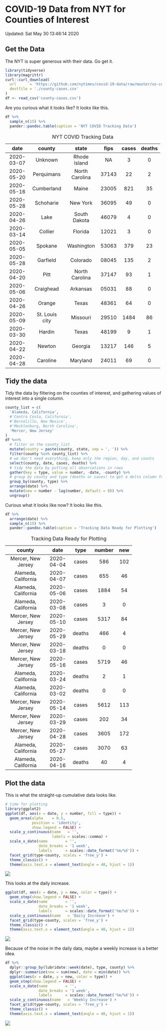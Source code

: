 COVID-19 Data from NYT for Counties of Interest
================

Updated: Sat May 30 13:46:14 2020

Get the Data
------------

The NYT is super generous with their data. Go get it.

``` r
library(tidyverse)
library(magrittr)
curl::curl_download(
  url      = 'https://github.com/nytimes/covid-19-data/raw/master/us-counties.csv',
  destfile = './county-cases.csv'
)
df <- read_csv('county-cases.csv') 
```

Are you curious what it looks like? It looks like this.

``` r
df %>%
  sample_n(15) %>%
  pander::pandoc.table(caption = 'NYT COVID Tracking Data')
```

<table style="width:99%;">
<caption>NYT COVID Tracking Data</caption>
<colgroup>
<col width="18%" />
<col width="23%" />
<col width="23%" />
<col width="11%" />
<col width="11%" />
<col width="11%" />
</colgroup>
<thead>
<tr class="header">
<th align="center">date</th>
<th align="center">county</th>
<th align="center">state</th>
<th align="center">fips</th>
<th align="center">cases</th>
<th align="center">deaths</th>
</tr>
</thead>
<tbody>
<tr class="odd">
<td align="center">2020-03-07</td>
<td align="center">Unknown</td>
<td align="center">Rhode Island</td>
<td align="center">NA</td>
<td align="center">3</td>
<td align="center">0</td>
</tr>
<tr class="even">
<td align="center">2020-05-20</td>
<td align="center">Perquimans</td>
<td align="center">North Carolina</td>
<td align="center">37143</td>
<td align="center">22</td>
<td align="center">2</td>
</tr>
<tr class="odd">
<td align="center">2020-05-16</td>
<td align="center">Cumberland</td>
<td align="center">Maine</td>
<td align="center">23005</td>
<td align="center">821</td>
<td align="center">35</td>
</tr>
<tr class="even">
<td align="center">2020-05-28</td>
<td align="center">Schoharie</td>
<td align="center">New York</td>
<td align="center">36095</td>
<td align="center">49</td>
<td align="center">0</td>
</tr>
<tr class="odd">
<td align="center">2020-04-26</td>
<td align="center">Lake</td>
<td align="center">South Dakota</td>
<td align="center">46079</td>
<td align="center">4</td>
<td align="center">0</td>
</tr>
<tr class="even">
<td align="center">2020-03-14</td>
<td align="center">Collier</td>
<td align="center">Florida</td>
<td align="center">12021</td>
<td align="center">3</td>
<td align="center">0</td>
</tr>
<tr class="odd">
<td align="center">2020-05-05</td>
<td align="center">Spokane</td>
<td align="center">Washington</td>
<td align="center">53063</td>
<td align="center">379</td>
<td align="center">23</td>
</tr>
<tr class="even">
<td align="center">2020-05-28</td>
<td align="center">Garfield</td>
<td align="center">Colorado</td>
<td align="center">08045</td>
<td align="center">135</td>
<td align="center">2</td>
</tr>
<tr class="odd">
<td align="center">2020-04-20</td>
<td align="center">Pitt</td>
<td align="center">North Carolina</td>
<td align="center">37147</td>
<td align="center">93</td>
<td align="center">1</td>
</tr>
<tr class="even">
<td align="center">2020-05-06</td>
<td align="center">Craighead</td>
<td align="center">Arkansas</td>
<td align="center">05031</td>
<td align="center">88</td>
<td align="center">0</td>
</tr>
<tr class="odd">
<td align="center">2020-04-26</td>
<td align="center">Orange</td>
<td align="center">Texas</td>
<td align="center">48361</td>
<td align="center">64</td>
<td align="center">0</td>
</tr>
<tr class="even">
<td align="center">2020-05-09</td>
<td align="center">St. Louis city</td>
<td align="center">Missouri</td>
<td align="center">29510</td>
<td align="center">1484</td>
<td align="center">86</td>
</tr>
<tr class="odd">
<td align="center">2020-03-30</td>
<td align="center">Hardin</td>
<td align="center">Texas</td>
<td align="center">48199</td>
<td align="center">9</td>
<td align="center">1</td>
</tr>
<tr class="even">
<td align="center">2020-04-22</td>
<td align="center">Newton</td>
<td align="center">Georgia</td>
<td align="center">13217</td>
<td align="center">146</td>
<td align="center">5</td>
</tr>
<tr class="odd">
<td align="center">2020-04-28</td>
<td align="center">Caroline</td>
<td align="center">Maryland</td>
<td align="center">24011</td>
<td align="center">69</td>
<td align="center">0</td>
</tr>
</tbody>
</table>

Tidy the data
-------------

Tidy the data by filtering on the counties of interest, and gathering values of interest into a single column.

``` r
county_list = c(
  'Alameda, California', 
  #'Contra Costa, California', 
  #'Bernalillo, New Mexico', 
  #'Mecklenburg, North Carolina',
  'Mercer, New Jersey'
)
df %<>%
  # filter on the county_list
  mutate(county = paste(county, state, sep = ', ')) %>%
  filter(county %in% county_list) %>% 
  # we don't need everything, keep only the region, day, and counts
  select(county, date, cases, deaths) %>%
  # tidy the data by putting all observations in rows
  gather(key = type, value = number, -date, -county) %>%
  # group by county and type (deaths or cases) to get a delta column for new cases in a day
  group_by(county, type) %>%
  arrange(date) %>%
  mutate(new = number - lag(number, default = 0)) %>%
  ungroup()
```

Curious what it looks like now? It looks like this.

``` r
df %>%
  arrange(date) %>%
  sample_n(15) %>%
  pander::pandoc.table(caption = 'Tracking Data Ready for Plotting')
```

<table style="width:81%;">
<caption>Tracking Data Ready for Plotting</caption>
<colgroup>
<col width="30%" />
<col width="18%" />
<col width="12%" />
<col width="12%" />
<col width="6%" />
</colgroup>
<thead>
<tr class="header">
<th align="center">county</th>
<th align="center">date</th>
<th align="center">type</th>
<th align="center">number</th>
<th align="center">new</th>
</tr>
</thead>
<tbody>
<tr class="odd">
<td align="center">Mercer, New Jersey</td>
<td align="center">2020-04-04</td>
<td align="center">cases</td>
<td align="center">586</td>
<td align="center">102</td>
</tr>
<tr class="even">
<td align="center">Alameda, California</td>
<td align="center">2020-04-07</td>
<td align="center">cases</td>
<td align="center">655</td>
<td align="center">46</td>
</tr>
<tr class="odd">
<td align="center">Alameda, California</td>
<td align="center">2020-05-06</td>
<td align="center">cases</td>
<td align="center">1884</td>
<td align="center">54</td>
</tr>
<tr class="even">
<td align="center">Alameda, California</td>
<td align="center">2020-03-08</td>
<td align="center">cases</td>
<td align="center">3</td>
<td align="center">0</td>
</tr>
<tr class="odd">
<td align="center">Mercer, New Jersey</td>
<td align="center">2020-05-10</td>
<td align="center">cases</td>
<td align="center">5317</td>
<td align="center">84</td>
</tr>
<tr class="even">
<td align="center">Mercer, New Jersey</td>
<td align="center">2020-05-29</td>
<td align="center">deaths</td>
<td align="center">466</td>
<td align="center">4</td>
</tr>
<tr class="odd">
<td align="center">Mercer, New Jersey</td>
<td align="center">2020-03-18</td>
<td align="center">deaths</td>
<td align="center">0</td>
<td align="center">0</td>
</tr>
<tr class="even">
<td align="center">Mercer, New Jersey</td>
<td align="center">2020-05-16</td>
<td align="center">cases</td>
<td align="center">5719</td>
<td align="center">46</td>
</tr>
<tr class="odd">
<td align="center">Alameda, California</td>
<td align="center">2020-03-24</td>
<td align="center">deaths</td>
<td align="center">2</td>
<td align="center">1</td>
</tr>
<tr class="even">
<td align="center">Alameda, California</td>
<td align="center">2020-03-02</td>
<td align="center">deaths</td>
<td align="center">0</td>
<td align="center">0</td>
</tr>
<tr class="odd">
<td align="center">Mercer, New Jersey</td>
<td align="center">2020-05-14</td>
<td align="center">cases</td>
<td align="center">5612</td>
<td align="center">113</td>
</tr>
<tr class="even">
<td align="center">Mercer, New Jersey</td>
<td align="center">2020-03-29</td>
<td align="center">cases</td>
<td align="center">202</td>
<td align="center">34</td>
</tr>
<tr class="odd">
<td align="center">Mercer, New Jersey</td>
<td align="center">2020-04-28</td>
<td align="center">cases</td>
<td align="center">3605</td>
<td align="center">172</td>
</tr>
<tr class="even">
<td align="center">Alameda, California</td>
<td align="center">2020-05-27</td>
<td align="center">cases</td>
<td align="center">3070</td>
<td align="center">63</td>
</tr>
<tr class="odd">
<td align="center">Alameda, California</td>
<td align="center">2020-04-16</td>
<td align="center">deaths</td>
<td align="center">40</td>
<td align="center">4</td>
</tr>
</tbody>
</table>

Plot the data
-------------

This is what the straight-up cumulative data looks like.

``` r
# time for plotting
library(ggplot2)
ggplot(df, aes(x = date, y = number, fill = type)) +
  geom_area(alpha    = 0.5,
            position = 'identity',
            show.legend = FALSE) +
  scale_y_continuous(name   = '',
                     labels = scales::comma) +
  scale_x_date(name        = '',
               date_breaks = '1 week',
               labels      = scales::date_format('%m/%d')) +
  facet_grid(type~county, scales = 'free_y') +
  theme_classic() +
  theme(axis.text.x = element_text(angle = 40, hjust = 1))
```

![](README_files/figure-markdown_github/plot-cumulative-1.png)

This looks at the daily increase.

``` r
ggplot(df, aes(x = date, y = new, color = type)) +
  geom_step(show.legend = FALSE) +
  scale_x_date(name        = '',
               date_breaks = '1 week',
               labels      = scales::date_format('%m/%d')) +
  scale_y_continuous(name   = 'Daily Increase') +
  facet_grid(type~county, scales = 'free_y') +
  theme_classic() +
  theme(axis.text.x = element_text(angle = 40, hjust = 1))
```

![](README_files/figure-markdown_github/plot-daily-1.png)

Because of the noise in the daily data, maybe a weekly increase is a better idea.

``` r
df %>% 
  dplyr::group_by(lubridate::week(date), type, county) %>% 
  dplyr::summarize(new = sum(new), date = min(date)) %>%
  ggplot(aes(x = date, y = new, color = type)) +
  geom_step(show.legend = FALSE) +
  scale_x_date(name        = '',
               date_breaks = '1 week',
               labels      = scales::date_format('%m/%d')) +
  scale_y_continuous(name   = 'Weekly Increase') +
  facet_grid(type~county, scales = 'free_y') +
  theme_classic() +
  theme(axis.text.x = element_text(angle = 40, hjust = 1))
```

![](README_files/figure-markdown_github/plot-weekly-1.png)
